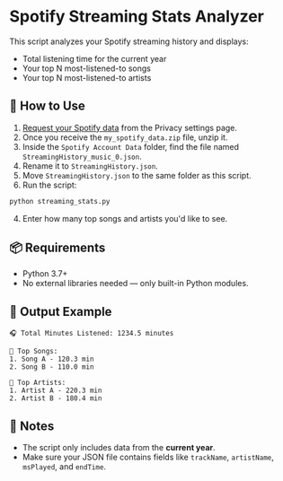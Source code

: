 # Spotify Streaming Stats Analyzer

This script analyzes your Spotify streaming history and displays:

- Total listening time for the current year
- Your top N most-listened-to songs
- Your top N most-listened-to artists

## 📁 How to Use

1. [Request your Spotify data](https://www.spotify.com/account/privacy/) from the Privacy settings page.
2. Once you receive the `my_spotify_data.zip` file, unzip it.
3. Inside the `Spotify Account Data` folder, find the file named `StreamingHistory_music_0.json`.
4. Rename it to `StreamingHistory.json`.
5. Move `StreamingHistory.json` to the same folder as this script.
6. Run the script:

```bash
python streaming_stats.py
```

4. Enter how many top songs and artists you'd like to see.

## 📦 Requirements

- Python 3.7+
- No external libraries needed — only built-in Python modules.

## 📂 Output Example

```
🎧 Total Minutes Listened: 1234.5 minutes

🎵 Top Songs:
1. Song A - 120.3 min
2. Song B - 110.0 min

🎤 Top Artists:
1. Artist A - 220.3 min
2. Artist B - 180.4 min
```

## 📝 Notes

- The script only includes data from the **current year**.
- Make sure your JSON file contains fields like `trackName`, `artistName`, `msPlayed`, and `endTime`.

